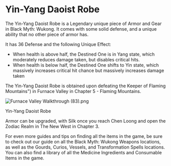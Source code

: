 # Yin-Yang Daoist Robe

The Yin-Yang Daoist Robe is a Legendary unique piece of Armor and Gear in Black Myth: Wukong. It comes with some solid defense, and a unique ability that no other piece of armor has. 

It has 36 Defense and the following Unique Effect: 

  * When health is above half, the Destined One is in Yang state, which moderately reduces damage taken, but disables critical hits.
  * When health is below half, the Destined One shifts to Yin state, which massively increases critical hit chance but massively increases damage taken

The Yin-Yang Daoist Robe is obtained upon defeating the Keeper of Flaming Mountains") in Furnace Valley in Chapter 5 - Flaming Mountains. 

![Furnace Valley Walkthrough \(83\).png](https://oyster.ignimgs.com/mediawiki/apis.ign.com/black-myth-wukong/f/fe/Furnace_Valley_Walkthrough_%2883%29.png)

Yin-Yang Daoist Robe

Armor can be upgraded, with Silk once you reach Chen Loong and open the Zodiac Realm in The New West in Chapter 3. 

For even more guides and tips on finding all the items in the game, be sure to check out our guide on all the Black Myth: Wukong Weapons locations, as well as the Gourds, Curios, Vessels, and Transformation Spells locations. You can also find a library of all the Medicine Ingredients and Consumable Items in the game.